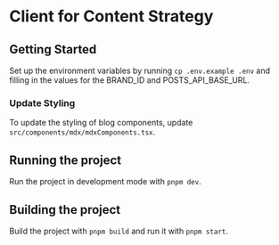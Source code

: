 # Client for Content Strategy

## Getting Started

Set up the environment variables by running `cp .env.example .env` and filling in the values for the BRAND_ID and POSTS_API_BASE_URL.

### Update Styling

To update the styling of blog components, update `src/components/mdx/mdxComponents.tsx`.

## Running the project

Run the project in development mode with `pnpm dev`.

## Building the project

Build the project with `pnpm build` and run it with `pnpm start`.
